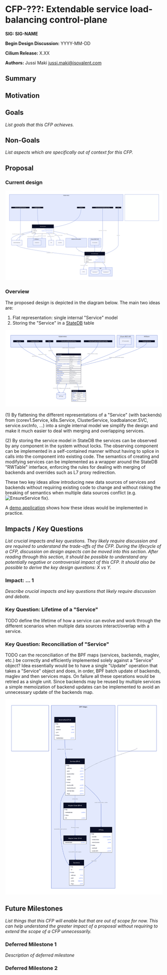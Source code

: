 # CFP-???: Extendable service load-balancing control-plane

**SIG: SIG-NAME**

**Begin Design Discussion:** YYYY-MM-DD

**Cilium Release:** X.XX

**Authors:** Jussi Maki <jussi.maki@isovalent.com>

## Summary

## Motivation


## Goals

_List goals that this CFP achieves._

## Non-Goals

_List aspects which are specifically out of context for this CFP._

## Proposal

### Current design

![current design](current.svg)

### Overview

The proposed design is depicted in the diagram below. The main two ideas are:
1) Flat representation: single internal "Service" model
2) Storing the "Service" in a [StateDB](https://github.com/cilium/statedb) table

![proposal](highlevel.svg)

(1) By flattening the different representations of a "Service" (with backends)
from (corev1.Service, k8s.Service, ClusterService, loadbalancer.SVC, service.svcInfo, ...)
into a single internal model we simplify the design and make it much easier to deal with
merging and overlapping services.

(2) By storing the service model in StateDB the services can be observed by any component
in the system without locks. The observing component can be implemented in a self-contained
manner without having to splice in calls into the component into existing code. The semantics
of creating and modifying services can be implemented as a wrapper around the StateDB "RWTable"
interface, enforcing the rules for dealing with merging of backends and overrides such as L7
proxy redirection.

These two key ideas allow introducing new data sources of services and backends without requiring
existing code to change and without risking the breaking of semantics when multiple data sources
conflict (e.g. ![EnsureService fix](https://github.com/cilium/cilium/pull/13274)).

A [demo application](https://github.com/cilium/cilium/pull/30036) shows how these ideas would be
implemented in practice.

## Impacts / Key Questions

_List crucial impacts and key questions. They likely require discussion and are required to understand the trade-offs of the CFP. During the lifecycle of a CFP, discussion on design aspects can be moved into this section. After reading through this section, it should be possible to understand any potentially negative or controversial impact of this CFP. It should also be possible to derive the key design questions: X vs Y._

### Impact: ... 1

_Describe crucial impacts and key questions that likely require discussion and debate._

### Key Question: Lifetime of a "Service"

TODO define the lifetime of how a service can evolve and work through the different
scenarios when multiple data sources interact/overlap with a service.

### Key Question: Reconciliation of "Service"

TODO can the reconciliation of the BPF maps (services, backends, maglev, etc.) be correctly and efficiently
implemented solely against a "Service" object? Idea essentially would be to have a single "Update" operation
that takes a "Service" object and does, in order, BPF batch update of backends, maglev and then services maps.
On failure all these operations would be retried as a single unit. Since backends may be reused by multiple
services a simple memoization of backend updates can be implemented to avoid an unnecessary update of the backends map.

![low-level](lowlevel.svg)

## Future Milestones

_List things that this CFP will enable but that are out of scope for now. This can help understand the greater impact of a proposal without requiring to extend the scope of a CFP unnecessarily._

### Deferred Milestone 1

_Description of deferred milestone_

### Deferred Milestone 2

